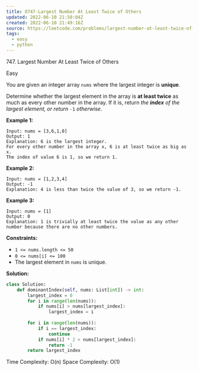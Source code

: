 ```yaml
---
title: 0747-Largest Number At Least Twice of Others
updated: 2022-06-10 21:50:04Z
created: 2022-06-10 21:49:16Z
source: https://leetcode.com/problems/largest-number-at-least-twice-of-others/
tags:
  - easy
  - python
---
```


747\. Largest Number At Least Twice of Others

Easy

You are given an integer array `nums` where the largest integer is **unique**.

Determine whether the largest element in the array is **at least twice** as much as every other number in the array. If it is, return *the **index** of the largest element, or return* `-1` *otherwise*.

**Example 1:**

```
Input: nums = [3,6,1,0]
Output: 1
Explanation: 6 is the largest integer.
For every other number in the array x, 6 is at least twice as big as x.
The index of value 6 is 1, so we return 1.

```

**Example 2:**

```
Input: nums = [1,2,3,4]
Output: -1
Explanation: 4 is less than twice the value of 3, so we return -1.
```

**Example 3:**

```
Input: nums = [1]
Output: 0
Explanation: 1 is trivially at least twice the value as any other number because there are no other numbers.

```

**Constraints:**

- `1 <= nums.length <= 50`
- `0 <= nums[i] <= 100`
- The largest element in `nums` is unique.

**Solution:**
```python
class Solution:
    def dominantIndex(self, nums: List[int]) -> int:
        largest_index = 0
        for i in range(len(nums)):
            if nums[i] > nums[largest_index]:
                largest_index = i
                
        for i in range(len(nums)):
            if i == largest_index:
                continue
            if nums[i] * 2 > nums[largest_index]:
                return -1
        return largest_index
```

Time Complexity: O(n)
Space Complexity: O(1)